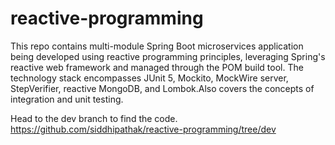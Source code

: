 # reactive-programming
This repo contains multi-module Spring Boot microservices application being developed using reactive programming principles, leveraging Spring's reactive web framework and managed through the POM build tool. The technology stack encompasses JUnit 5, Mockito, MockWire server, StepVerifier, reactive MongoDB, and Lombok.Also covers the concepts of integration and unit testing.


Head to the dev branch to find the code.
https://github.com/siddhipathak/reactive-programming/tree/dev

